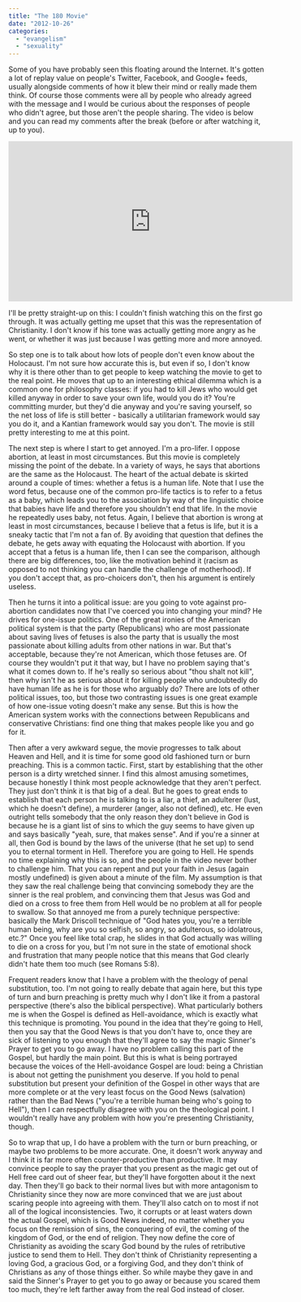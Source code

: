 ```yaml
---
title: "The 180 Movie"
date: "2012-10-26"
categories: 
  - "evangelism"
  - "sexuality"
---
```


Some of you have probably seen this floating around the Internet. It's gotten a lot of replay value on people's Twitter, Facebook, and Google+ feeds, usually alongside comments of how it blew their mind or really made them think. Of course those comments were all by people who already agreed with the message and I would be curious about the responses of people who didn't agree, but those aren't the people sharing. The video is below and you can read my comments after the break (before or after watching it, up to you).

<iframe src="http://www.youtube.com/embed/7y2KsU_dhwI?rel=0" frameborder="0" width="560" height="315"></iframe>

<!--more-->

I'll be pretty straight-up on this: I couldn't finish watching this on the first go through. It was actually getting me upset that this was the representation of Christianity. I don't know if his tone was actually getting more angry as he went, or whether it was just because I was getting more and more annoyed.

So step one is to talk about how lots of people don't even know about the Holocaust. I'm not sure how accurate this is, but even if so, I don't know why it is there other than to get people to keep watching the movie to get to the real point. He moves that up to an interesting ethical dilemma which is a common one for philosophy classes: if you had to kill Jews who would get killed anyway in order to save your own life, would you do it? You're committing murder, but they'd die anyway and you're saving yourself, so the net loss of life is still better - basically a utilitarian framework would say you do it, and a Kantian framework would say you don't. The movie is still pretty interesting to me at this point.

The next step is where I start to get annoyed. I'm a pro-lifer. I oppose abortion, at least in most circumstances. But this movie is completely missing the point of the debate. In a variety of ways, he says that abortions are the same as the Holocaust. The heart of the actual debate is skirted around a couple of times: whether a fetus is a human life. Note that I use the word fetus, because one of the common pro-life tactics is to refer to a fetus as a baby, which leads you to the association by way of the linguistic choice that babies have life and therefore you shouldn't end that life. In the movie he repeatedly uses baby, not fetus. Again, I believe that abortion is wrong at least in most circumstances, because I believe that a fetus is life, but it is a sneaky tactic that I'm not a fan of. By avoiding that question that defines the debate, he gets away with equating the Holocaust with abortion. If you accept that a fetus is a human life, then I can see the comparison, although there are big differences, too, like the motivation behind it (racism as opposed to not thinking you can handle the challenge of motherhood). If you don't accept that, as pro-choicers don't, then his argument is entirely useless.

Then he turns it into a political issue: are you going to vote against pro-abortion candidates now that I've coerced you into changing your mind? He drives for one-issue politics. One of the great ironies of the American political system is that the party (Republicans) who are most passionate about saving lives of fetuses is also the party that is usually the most passionate about killing adults from other nations in war. But that's acceptable, because they're not American, which those fetuses are. Of course they wouldn't put it that way, but I have no problem saying that's what it comes down to. If he's really so serious about "thou shalt not kill", then why isn't he as serious about it for killing people who undoubtedly do have human life as he is for those who arguably do? There are lots of other political issues, too, but those two contrasting issues is one great example of how one-issue voting doesn't make any sense. But this is how the American system works with the connections between Republicans and conservative Christians: find one thing that makes people like you and go for it.

Then after a very awkward segue, the movie progresses to talk about Heaven and Hell, and it is time for some good old fashioned turn or burn preaching. This is a common tactic. First, start by establishing that the other person is a dirty wretched sinner. I find this almost amusing sometimes, because honestly I think most people acknowledge that they aren't perfect. They just don't think it is that big of a deal. But he goes to great ends to establish that each person he is talking to is a liar, a thief, an adulterer (lust, which he doesn't define), a murderer (anger, also not defined), etc. He even outright tells somebody that the only reason they don't believe in God is because he is a giant list of sins to which the guy seems to have given up and says basically "yeah, sure, that makes sense". And if you're a sinner at all, then God is bound by the laws of the universe (that he set up) to send you to eternal torment in Hell. Therefore you are going to Hell. He spends no time explaining why this is so, and the people in the video never bother to challenge him. That you can repent and put your faith in Jesus (again mostly undefined) is given about a minute of the film. My assumption is that they saw the real challenge being that convincing somebody they are the sinner is the real problem, and convincing them that Jesus was God and died on a cross to free them from Hell would be no problem at all for people to swallow. So that annoyed me from a purely technique perspective: basically the Mark Driscoll technique of "God hates you, you're a terrible human being, why are you so selfish, so angry, so adulterous, so idolatrous, etc.?" Once you feel like total crap, he slides in that God actually was willing to die on a cross for you, but I'm not sure in the state of emotional shock and frustration that many people notice that this means that God clearly didn't hate them too much (see Romans 5:8).

Frequent readers know that I have a problem with the theology of penal substitution, too. I'm not going to really debate that again here, but this type of turn and burn preaching is pretty much why I don't like it from a pastoral perspective (there's also the biblical perspective). What particularly bothers me is when the Gospel is defined as Hell-avoidance, which is exactly what this technique is promoting. You pound in the idea that they're going to Hell, then you say that the Good News is that you don't have to, once they are sick of listening to you enough that they'll agree to say the magic Sinner's Prayer to get you to go away. I have no problem calling this part of the Gospel, but hardly the main point. But this is what is being portrayed because the voices of the Hell-avoidance Gospel are loud: being a Christian is about not getting the punishment you deserve. If you hold to penal substitution but present your definition of the Gospel in other ways that are more complete or at the very least focus on the Good News (salvation) rather than the Bad News ("you're a terrible human being who's going to Hell"), then I can respectfully disagree with you on the theological point. I wouldn't really have any problem with how you're presenting Christianity, though.

So to wrap that up, I do have a problem with the turn or burn preaching, or maybe two problems to be more accurate. One, it doesn't work anyway and I think it is far more often counter-productive than productive. It may convince people to say the prayer that you present as the magic get out of Hell free card out of sheer fear, but they'll have forgotten about it the next day. Then they'll go back to their normal lives but with more antagonism to Christianity since they now are more convinced that we are just about scaring people into agreeing with them. They'll also catch on to most if not all of the logical inconsistencies. Two, it corrupts or at least waters down the actual Gospel, which is Good News indeed, no matter whether you focus on the remission of sins, the conquering of evil, the coming of the kingdom of God, or the end of religion. They now define the core of Christianity as avoiding the scary God bound by the rules of retributive justice to send them to Hell. They don't think of Christianity representing a loving God, a gracious God, or a forgiving God, and they don't think of Christians as any of those things either. So while maybe they gave in and said the Sinner's Prayer to get you to go away or because you scared them too much, they're left farther away from the real God instead of closer.
